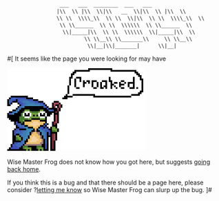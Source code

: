                      ___   ___  ________  ___   ___     
                    |\\  \\ |\\  \\|\\   __  \\|\\  \\ |\\  \\    
                    \\ \\  \\\\_\\  \\ \\  \\|\\  \\ \\  \\\\_\\  \\   
                     \\ \\______  \\ \\  \\\\\\  \\ \\______  \\  
                      \\|_____|\\  \\ \\  \\\\\\  \\|_____|\\  \\ 
                             \\ \\__\\ \\_______\\     \\ \\__\\
                              \\|__|\\|_______|      \\|__|
                                    
                                    
                                    
#[
It seems like the page you were looking for may have


![croak](/img/frogcroak_4x.png)

Wise Master Frog does not know how you got here, but suggests [going back home](/).

If you think this is a bug and that there should be a page here, please
consider ?[letting me know](https://github.com/avs-origami/avs-origami.github.io/issues) so Wise Master Frog can slurp up the bug.
]#